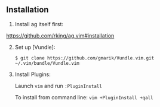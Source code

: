 ## Installation

1. Install ag itself first:

https://github.com/rking/ag.vim#installation

2. Set up [Vundle]:

   `$ git clone https://github.com/gmarik/Vundle.vim.git ~/.vim/bundle/Vundle.vim`

3. Install Plugins:

   Launch `vim` and run `:PluginInstall`

   To install from command line: `vim +PluginInstall +qall`
